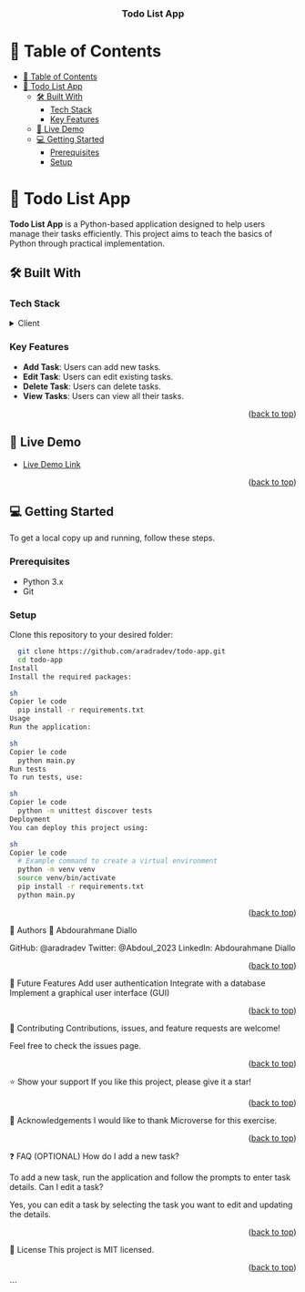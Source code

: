 <a name="readme-top"></a>

<div align="center">
  <h3><b>Todo List App</b></h3>
</div>

# 📗 Table of Contents

- [📗 Table of Contents](#-table-of-contents)
- [📖 Todo List App ](#-todo-list-app-)
  - [🛠 Built With ](#-built-with-)
    - [Tech Stack ](#tech-stack-)
    - [Key Features ](#key-features-)
  - [🚀 Live Demo ](#-live-demo-)
  - [💻 Getting Started ](#-getting-started-)
    - [Prerequisites](#prerequisites)
    - [Setup](#setup)

# 📖 Todo List App <a name="about-project"></a>

**Todo List App** is a Python-based application designed to help users manage their tasks efficiently. This project aims to teach the basics of Python through practical implementation.

## 🛠 Built With <a name="built-with"></a>

### Tech Stack <a name="tech-stack"></a>

<details>
  <summary>Client</summary>
  <ul>
    <li><a href="https://www.python.org/">Python</a></li>
  </ul>
</details>

### Key Features <a name="key-features"></a>

- **Add Task**: Users can add new tasks.
- **Edit Task**: Users can edit existing tasks.
- **Delete Task**: Users can delete tasks.
- **View Tasks**: Users can view all their tasks.

<p align="right">(<a href="#readme-top">back to top</a>)</p>

## 🚀 Live Demo <a name="live-demo"></a>

- [Live Demo Link](https://your-live-demo-url.com)

<p align="right">(<a href="#readme-top">back to top</a>)</p>

## 💻 Getting Started <a name="getting-started"></a>

To get a local copy up and running, follow these steps.

### Prerequisites

- Python 3.x
- Git

### Setup

Clone this repository to your desired folder:

```sh
  git clone https://github.com/aradradev/todo-app.git
  cd todo-app
Install
Install the required packages:

sh
Copier le code
  pip install -r requirements.txt
Usage
Run the application:

sh
Copier le code
  python main.py
Run tests
To run tests, use:

sh
Copier le code
  python -m unittest discover tests
Deployment
You can deploy this project using:

sh
Copier le code
  # Example command to create a virtual environment
  python -m venv venv
  source venv/bin/activate
  pip install -r requirements.txt
  python main.py
```
<p align="right">(<a href="#readme-top">back to top</a>)</p>
👥 Authors <a name="authors"></a>
👤 Abdourahmane Diallo

GitHub: @aradradev
Twitter: @Abdoul_2023
LinkedIn: Abdourahmane Diallo
<p align="right">(<a href="#readme-top">back to top</a>)</p>
🔭 Future Features <a name="future-features"></a>
 Add user authentication
 Integrate with a database
 Implement a graphical user interface (GUI)
<p align="right">(<a href="#readme-top">back to top</a>)</p>
🤝 Contributing <a name="contributing"></a>
Contributions, issues, and feature requests are welcome!

Feel free to check the issues page.

<p align="right">(<a href="#readme-top">back to top</a>)</p>
⭐️ Show your support <a name="support"></a>
If you like this project, please give it a star!

<p align="right">(<a href="#readme-top">back to top</a>)</p>
🙏 Acknowledgements <a name="acknowledgements"></a>
I would like to thank Microverse for this exercise.

<p align="right">(<a href="#readme-top">back to top</a>)</p>
❓ FAQ (OPTIONAL) <a name="faq"></a>
How do I add a new task?

To add a new task, run the application and follow the prompts to enter task details.
Can I edit a task?

Yes, you can edit a task by selecting the task you want to edit and updating the details.
<p align="right">(<a href="#readme-top">back to top</a>)</p>
📝 License <a name="license"></a>
This project is MIT licensed.

<p align="right">(<a href="#readme-top">back to top</a>)</p>
```